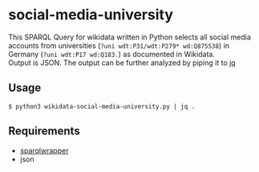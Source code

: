 # social-media-university
This SPARQL Query for wikidata written in Python selects all social media accounts from universities (`?uni wdt:P31/wdt:P279* wd:Q875538`) in Germany (`?uni wdt:P17 wd:Q183.`) as documented in Wikidata.  
Output is JSON. The output can be further analyzed by piping it to [jq](https://jqlang.github.io/jq/)

## Usage
`$ python3 wikidata-social-media-university.py | jq .`

## Requirements
- [sparqlwrapper](https://rdflib.github.io/sparqlwrapper/)
- json

